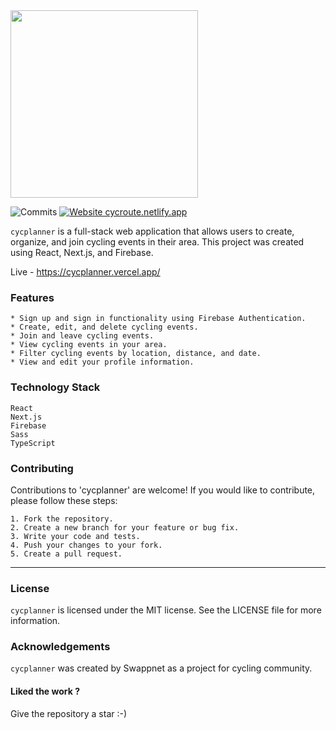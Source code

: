 <img align='center' src="public/assets/logo.svg" width="300px">

![Commits](https://img.shields.io/github/commit-activity/m/swappnet/cycplanner)
[![Website cycroute.netlify.app](https://img.shields.io/website-up-down-green-red/http/shields.io.svg)](https://cycplanner.vercel.app/)

`cycplanner` is a full-stack web application that allows users to create, organize, and join cycling events in their area. This project was created using React, Next.js, and Firebase.

Live - https://cycplanner.vercel.app/

### Features

    * Sign up and sign in functionality using Firebase Authentication.
    * Create, edit, and delete cycling events.
    * Join and leave cycling events.
    * View cycling events in your area.
    * Filter cycling events by location, distance, and date.
    * View and edit your profile information.

### Technology Stack

    React
    Next.js
    Firebase
    Sass
    TypeScript

### Contributing

Contributions to 'cycplanner' are welcome! If you would like to contribute, please follow these steps:

    1. Fork the repository.
    2. Create a new branch for your feature or bug fix.
    3. Write your code and tests.
    4. Push your changes to your fork.
    5. Create a pull request.

---

### License

`cycplanner` is licensed under the MIT license. See the LICENSE file for more information.

### Acknowledgements

`cycplanner` was created by Swappnet as a project for cycling community.

<h4>Liked the work ?</h4>
Give the repository a star :-)


